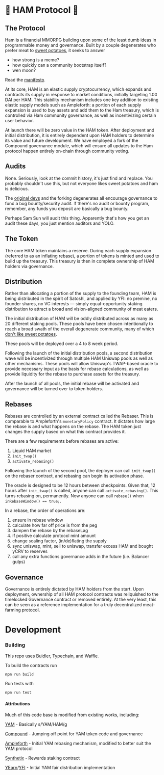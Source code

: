 # 🐷 HAM Protocol 🐷

## The Protocol

Ham is a financial MMORPG building upon some of the least dumb ideas in programmable money and governance. Built by a couple degenerates who prefer meat to [sweet potatoes](https://github.com/yam-finance/yam-protocol), it seeks to answer

* how strong is a meme?
* how quickly can a community bootstrap itself?
* wen moon?

Read the [manifesto](./MANIFESTO.md).

At its core, HAM is an elastic supply cryptocurrency, which expands and contracts its supply in response to market conditions, initially targeting 1.00 DAI per HAM. This stability mechanism includes one key addition to existing elastic supply models such as Ampleforth: a portion of each supply expansion is used to buy assets and add them to the Ham treasury, which is controlled via Ham community governance, as well as incentivizing certain user behavior.

At launch there will be zero value in the HAM token. After deployment and initial distribution, it is entirely dependent upon HAM holders to determine its value and future development. We have employed a fork of the Compound governance module, which will ensure all updates to the Ham protocol happen entirely on-chain through community voting.

## Audits

None. Seriously, look at the commit history, it's just find and replace. You probably shouldn't use this, but not everyone likes sweet potatoes and ham is delicious.

The [original devs](github.com/yam-finance/yam-protocol) and the forking degenerates all encourage governance to fund a bug bounty/security audit. If there's no audit or bounty program, remember, any funds you deposit are basically a bug bounty.

Perhaps Sam Sun will audit this thing. Apparently that's how you get an audit these days, you just mention auditors and YOLO.

## The Token

The core HAM token maintains a reserve. During each supply expansion (referred to as an inflating rebase), a portion of tokens is minted and used to build up the treasury. This treasury is then in complete ownership of HAM holders via governance.

## Distribution

Rather than allocating a portion of the supply to the founding team, HAM is being distributed in the spirit of Satoshi, and applied by YFI: no premine, no founder shares, no VC interests — simply equal-opportunity staking distribution to attract a broad and vision-aligned community of meat eaters.

The initial distribution of HAM will be oddly distributed across as many as 20 different staking pools. These pools have been chosen intentionally to reach a broad swath of the overall degenerate community, many of which [don't like sweet potatoes](https://github.com/gam-finance/yam-protocol).

These pools will be deployed over a 4 to 8 week period.

Following the launch of the initial distribution pools, a second distribution wave will be incentivized through multiple HAM Uniswap pools as well as other mechanisms. These pools will allow Uniswap's TWAP-based oracle to provide necessary input as the basis for rebase calculations, as well as provide liquidity for the rebase to purchase assets for the treasury.

After the launch of all pools, the initial rebase will be activated and governance will be turned over to token holders.

## Rebases

Rebases are controlled by an external contract called the Rebaser. This is comparable to Ampleforth's `monetaryPolicy` contract. It dictates how large the rebase is and what happens on the rebase. The HAM token just changes the supply based on what this contract provides it.

There are a few requirements before rebases are active:

1. Liquid HAM market
2. `init_twap()`
3. `activate_rebasing()`

Following the launch of the second pool, the deployer can call `init_twap()` on the rebaser contract, and rebasing can begin its activation phase.

The oracle is designed to be 12 hours between checkpoints. Given that, 12 hours after `init_twap()` is called, anyone can call `activate_rebasing()`. This turns rebasing on, permanently. Now anyone can call `rebase()` when `inRebaseWindow() == true;`.

In a rebase, the order of operations are:

1. ensure in rebase window
2. calculate how far off price is from the peg
3. dampen the rebase by the rebaseLag
4. if positive calculate protocol mint amount
5. change scaling factor, (in/de)flating the supply
6. sync uniswap, mint, sell to uniswap, transfer excess HAM and bought yCRV to reserves
7. call any extra functions governance adds in the future (i.e. Balancer gulps)

## Governance

Governance is entirely dictated by HAM holders from the start. Upon deployment, ownership of all HAM protocol contracts was reliquished to the timelocked Governance contract or removed entirely. At the very least, this can be seen as a reference implementation for a truly decentralized meat-farming protocol.

# Development

### Building

This repo uses Buidler, Typechain, and Waffle.

To build the contracts run

```sh
npm run build
```

Run tests with

```sh
npm run test
```

#### Attributions

Much of this code base is modified from existing works, including:

[YAM](https://yam.finance) - Basically s/YAM/HAM/g

[Compound](https://compound.finance) - Jumping off point for YAM token code and governance

[Ampleforth](https://ampleforth.org) - Initial YAM rebasing mechanism, modified to better suit the YAM protocol

[Synthetix](https://synthetix.io) - Rewards staking contract

[YEarn](https://yearn.finance)/[YFI](https://ygov.finance) - Initial YAM fair distribution implementation
